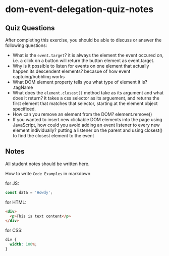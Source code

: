# dom-event-delegation-quiz-notes

## Quiz Questions

After completing this exercise, you should be able to discuss or answer the following questions:

- What is the `event.target`?
  it is always the element the event occured on, i.e. a click on a button will return the button element as event.target.
- Why is it possible to listen for events on one element that actually happen its descendent elements?
  becasue of how event captuing/bubbling works
- What DOM element property tells you what type of element it is?
  .tagName
- What does the `element.closest()` method take as its argument and what does it return?
  it takes a css selector as its arguement, and returns the first element that matches that selector, starting at the element object specificed.
- How can you remove an element from the DOM?
  element.remove()
- If you wanted to insert new clickable DOM elements into the page using JavaScript, how could you avoid adding an event listener to every new element individually?
  putting a listener on the parent and using closest() to find the closest element to the event

## Notes

All student notes should be written here.

How to write `Code Examples` in markdown

for JS:

```javascript
const data = 'Howdy';
```

for HTML:

```html
<div>
  <p>This is text content</p>
</div>
```

for CSS:

```css
div {
  width: 100%;
}
```
